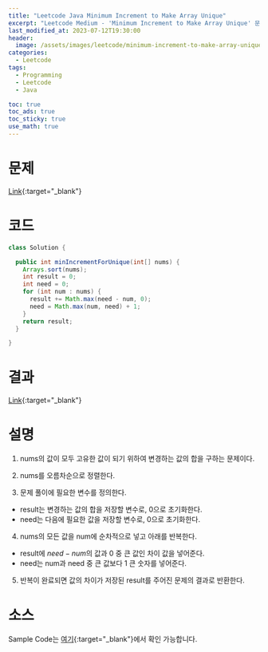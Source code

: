 ```yaml
---
title: "Leetcode Java Minimum Increment to Make Array Unique"
excerpt: "Leetcode Medium - 'Minimum Increment to Make Array Unique' 문제 Java 풀이"
last_modified_at: 2023-07-12T19:30:00
header:
  image: /assets/images/leetcode/minimum-increment-to-make-array-unique.png
categories:
  - Leetcode
tags:
  - Programming
  - Leetcode
  - Java

toc: true
toc_ads: true
toc_sticky: true
use_math: true
---
```

# 문제
[Link](https://leetcode.com/problems/minimum-increment-to-make-array-unique){:target="_blank"}

# 코드
```java
class Solution {

  public int minIncrementForUnique(int[] nums) {
    Arrays.sort(nums);
    int result = 0;
    int need = 0;
    for (int num : nums) {
      result += Math.max(need - num, 0);
      need = Math.max(num, need) + 1;
    }
    return result;
  }

}
```

# 결과
[Link](https://leetcode.com/problems/minimum-increment-to-make-array-unique/submissions/992570052/){:target="_blank"}

# 설명
1. nums의 값이 모두 고유한 값이 되기 위하여 변경하는 값의 합을 구하는 문제이다.

2. nums를 오름차순으로 정렬한다.

3. 문제 풀이에 필요한 변수를 정의한다.
- result는 변경하는 값의 합을 저장할 변수로, 0으로 초기화한다.
- need는 다음에 필요한 값을 저장할 변수로, 0으로 초기화한다.

4. nums의 모든 값을 num에 순차적으로 넣고 아래를 반복한다.
- result에 $need - num$의 값과 0 중 큰 값인 차이 값을 넣어준다.
- need는 num과 need 중 큰 값보다 1 큰 숫자를 넣어준다.

5. 반복이 완료되면 값의 차이가 저장된 result를 주어진 문제의 결과로 반환한다.

# 소스
Sample Code는 [여기](https://github.com/GracefulSoul/leetcode/blob/master/src/main/java/gracefulsoul/problems/MinimumIncrementToMakeArrayUnique.java){:target="_blank"}에서 확인 가능합니다.